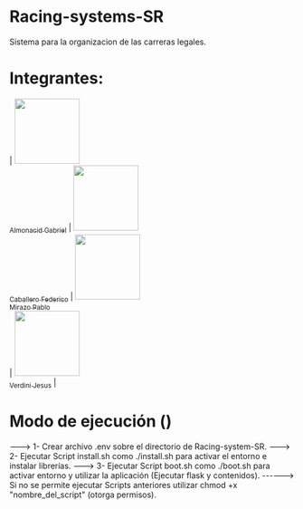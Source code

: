 # Racing-systems-SR
Sistema para la organizacion de las carreras legales.
# Integrantes:
|
[<img src="https://avatars.githubusercontent.com/u/49103419?v=4" width=115><br><sub>Almonacid Gabriel</sub>](https://github.com/Almonacid98) 
|
[<img src="https://avatars.githubusercontent.com/u/98574058?v=4" width=115><br><sub>Caballero Federico</sub>](https://github.com/fede-caballero)
|
[<img src="https://avatars.githubusercontent.com/u/49164326?v=4" width=115><br><sub>Mirazo Pablo</sub>](https://github.com/D3XTRO12)  
|
[<img src="https://avatars.githubusercontent.com/u/105246598?v=4" width=115><br><sub>Verdini Jesus</sub>](https://github.com/pipo508)
|
# Modo de ejecución ()
---> 1- Crear archivo .env sobre el directorio de Racing-system-SR.
---> 2- Ejecutar Script install.sh como ./install.sh para activar el entorno e instalar librerías.
---> 3- Ejecutar Script boot.sh como ./boot.sh para activar entorno y utilizar la aplicación (Ejecutar flask y contenidos).
------> Si no se permite ejecutar Scripts anteriores utilizar chmod +x "nombre_del_script" (otorga permisos).
